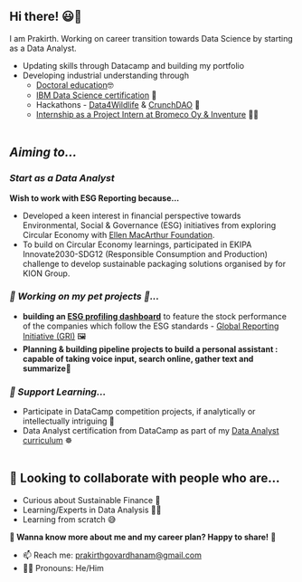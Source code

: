 ## Hi there! 😃👋
I am Prakirth. Working on career transition towards Data Science by starting as a Data Analyst. 
- Updating skills through Datacamp and building my portfolio
- Developing industrial understanding through 
  - [Doctoral education](https://www.researchgate.net/profile/Prakirth-Govardhanam)🤓 
  - [IBM Data Science certification](https://www.credly.com/users/narayana-prakirth-govardhanam) 🥇
  - Hackathons - [Data4Wildlife](https://github.com/prak112/data4wildlife.git) & [CrunchDAO](https://github.com/prak112/crunchdao.git) 🤩
  - [Internship as a Project Intern at Bromeco Oy & Inventure](https://www.linkedin.com/in/prakirth-govardhanam-3a185156/) 🧑‍💼
</br></br>

## _Aiming to..._

### _Start as a Data Analyst_
**Wish to work with ESG Reporting because...**
- Developed a keen interest in financial perspective towards Environmental, Social & Governance (ESG) initiatives from exploring Circular Economy with [Ellen MacArthur Foundation](https://ellenmacarthurfoundation.org/topics/circular-economy-introduction/learning-pathways). 
- To build on Circular Economy learnings, participated in EKIPA Innovate2030-SDG12 (Responsible Consumption and Production) challenge to develop sustainable packaging solutions organised by for KION Group.


### _🔭 Working on  **_my pet projects_** 💓..._
  - **building an [ESG profiling dashboard](https://github.com/prak112/esg-profile.git)** to feature the stock performance of the companies which follow the ESG standards - [Global Reporting Initiative (GRI)](https://www.globalreporting.org/about-gri/) 🖼️
- **Planning & building pipeline projects to build a personal assistant : capable of taking voice input, search online, gather text and summarize🌠**


### _🌱 Support Learning..._
  - Participate in DataCamp competition projects, if analytically or intellectually intriguing 🤔
  - Data Analyst certification from DataCamp as part of my [Data Analyst curriculum](https://relieved-rhodium-2de.notion.site/64a0006b14c24cb19c7d547ba3a14420?v=47a161a4626847cdb5eb8800a3e73493) ☸️</br></br>


## 👯 Looking to collaborate with people who are...
  -  Curious about Sustainable Finance 💸
  -  Learning/Experts in Data Analysis 🧑‍💻 
  -  Learning from scratch 😅

**💬 Wanna know more about me and my career plan? Happy to share!** 🍰
- 📫 Reach me: prakirthgovardhanam@gmail.com
- 🏳️‍🌈 Pronouns: He/Him
